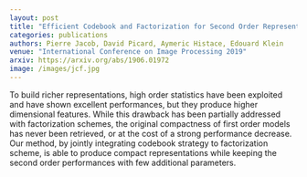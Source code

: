 ```yaml
---
layout: post
title: "Efficient Codebook and Factorization for Second Order Representation Learning"
categories: publications
authors: Pierre Jacob, David Picard, Aymeric Histace, Edouard Klein 
venue: "International Conference on Image Processing 2019"
arxiv: https://arxiv.org/abs/1906.01972
image: /images/jcf.jpg
---
```


To build richer representations, high order statistics have been exploited and have shown excellent performances, but they produce higher dimensional features. While this drawback has been partially addressed with factorization schemes, the original compactness of first order models has never been retrieved, or at the cost of a strong performance decrease. Our method, by jointly integrating codebook strategy to factorization scheme, is able to produce compact representations while keeping the second order performances with few additional parameters.

